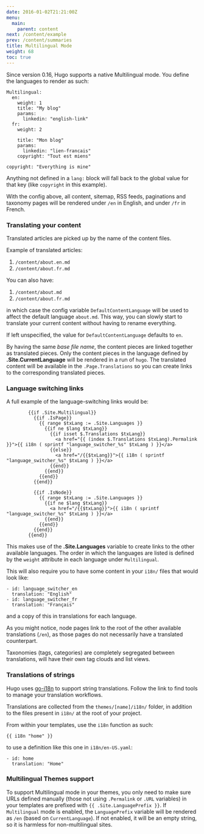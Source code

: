```yaml
---
date: 2016-01-02T21:21:00Z
menu:
  main:
    parent: content
next: /content/example
prev: /content/summaries
title: Multilingual Mode
weight: 68
toc: true
---
```


Since version 0.16, Hugo supports a native Multilingual mode. You
define the languages to render as such:

```
Multilingual:
  en:
    weight: 1
    title: "My blog"
    params:
      linkedin: "english-link"
  fr:
    weight: 2

    title: "Mon blog"
    params:
      linkedin: "lien-francais"
    copyright: "Tout est miens"

copyright: "Everything is mine"
```

Anything not defined in a `lang:` block will fall back to the global
value for that key (like `copyright` in this example).

With the config above, all content, sitemap, RSS feeds, paginations
and taxonomy pages will be rendered under `/en` in English, and under
`/fr` in French.


### Translating your content

Translated articles are picked up by the name of the content files.

Example of translated articles:

1. `/content/about.en.md`
2. `/content/about.fr.md`

You can also have:

1. `/content/about.md`
2. `/content/about.fr.md`

in which case the config variable `DefaultContentLanguage` will be
used to affect the default language `about.md`.  This way, you can
slowly start to translate your current content without having to
rename everything.

If left unspecified, the value for `DefaultContentLanguage` defaults
to `en`.

By having the same _base file name_, the content pieces are linked
together as translated pieces. Only the content pieces in the language
defined by **.Site.CurrentLanguage** will be rendered in a run of
`hugo`.  The translated content will be available in the
`.Page.Translations` so you can create links to the corresponding
translated pieces.


### Language switching links

A full example of the language-switching links would be:

```
        {{if .Site.Multilingual}}
          {{if .IsPage}}
            {{ range $txLang := .Site.Languages }}
              {{if ne $lang $txLang}}
                {{if isset $.Translations $txLang}}
                  <a href="{{ (index $.Translations $txLang).Permalink }}">{{ i18n ( sprintf "language_switcher_%s" $txLang ) }}</a>
                {{else}}
                  <a href="/{{$txLang}}">{{ i18n ( sprintf "language_switcher_%s" $txLang ) }}</a>
                {{end}}
              {{end}}
            {{end}}
          {{end}}

          {{if .IsNode}}
            {{ range $txLang := .Site.Languages }}
              {{if ne $lang $txLang}}
                <a href="/{{$txLang}}">{{ i18n ( sprintf "language_switcher_%s" $txLang ) }}</a>
              {{end}}
            {{end}}
          {{end}}
        {{end}}
```

This makes use of the **.Site.Languages** variable to create links to
the other available languages.  The order in which the languages are
listed is defined by the `weight` attribute in each language under
`Multilingual`.

This will also require you to have some content in your `i18n/` files that would look like:

```
- id: language_switcher_en
  translation: "English"
- id: language_switcher_fr
  translation: "Français"
```

and a copy of this in translations for each language.

As you might notice, node pages link to the root of the other
available translations (`/en`), as those pages do not necessarily have
a translated counterpart.

Taxonomies (tags, categories) are completely segregated between
translations, will have their own tag clouds and list views.


### Translations of strings

Hugo uses [go-i18n](https://github.com/nicksnyder/go-i18n) to support
string translations.  Follow the link to find tools to manage your
translation workflows.

Translations are collected from the `themes/[name]/i18n/` folder, in
addition to the files present in `i18n/` at the root of your project.

From within your templates, use the `i18n` function as such:

```
{{ i18n "home" }}
```

to use a definition like this one in `i18n/en-US.yaml`:

```
- id: home
  translation: "Home"
```


### Multilingual Themes support

To support Multilingual mode in your themes, you only need to make
sure URLs defined manually (those not using `.Permalink` or `.URL`
variables) in your templates are prefixed with `{{
.Site.LanguagePrefix }}`. If `Multilingual` mode is enabled, the
`LanguagePrefix` variable will be rendered as `/en` (based on
`CurrentLanguage`). If not enabled, it will be an empty string, so it
is harmless for non-multilingual sites.
